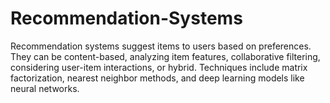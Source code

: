 # Recommendation-Systems
Recommendation systems suggest items to users based on preferences. They can be content-based, analyzing item features, collaborative filtering, considering user-item interactions, or hybrid. Techniques include matrix factorization, nearest neighbor methods, and deep learning models like neural networks.
